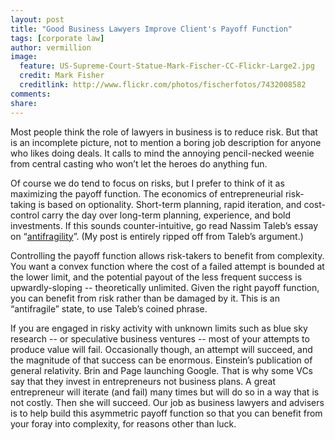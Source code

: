 ```yaml
---
layout: post
title: "Good Business Lawyers Improve Client's Payoff Function"
tags: [corporate law]
author: vermillion
image:
  feature: US-Supreme-Court-Statue-Mark-Fischer-CC-Flickr-Large2.jpg
  credit: Mark Fisher
  creditlink: http://www.flickr.com/photos/fischerfotos/7432008582
comments: 
share: 
---
```



Most people think the role of lawyers in business is to reduce risk. But that is an incomplete picture, not to mention a boring job description for anyone who likes doing deals. It calls to mind the annoying pencil-necked weenie from central casting who won’t let the heroes do anything fun.

Of course we do tend to focus on risks, but I prefer to think of it as maximizing the payoff function. The economics of entrepreneurial risk-taking is based on optionality. Short-term planning, rapid iteration, and cost-control carry the day over long-term planning, experience, and bold investments. If this sounds counter-intuitive, go read Nassim Taleb’s essay on “<a href="http://www.edge.org/conversation/understanding-is-a-poor-substitute-for-convexity-antifragility" target="_blank">antifragility</a>”. (My post is entirely ripped off from Taleb’s argument.)

Controlling the payoff function allows risk-takers to benefit from complexity. You want a convex function where the cost of a failed attempt is bounded at the lower limit, and the potential payout of the less frequent success is upwardly-sloping -- theoretically unlimited. Given the right payoff function, you can benefit from risk rather than be damaged by it. This is an “antifragile” state, to use Taleb’s coined phrase.

If you are engaged in risky activity with unknown limits such as blue sky research -- or speculative business ventures -- most of your attempts to produce value will fail. Occasionally though, an attempt will succeed, and the magnitude of that success can be enormous. Einstein’s publication of general relativity. Brin and Page launching Google. That is why some VCs say that they invest in entrepreneurs not business plans. A great entrepreneur will iterate (and fail) many times but will do so in a way that is not costly. Then she will succeed. Our job as business lawyers and advisers is to help build this asymmetric payoff function so that you can benefit from your foray into complexity, for reasons other than luck.